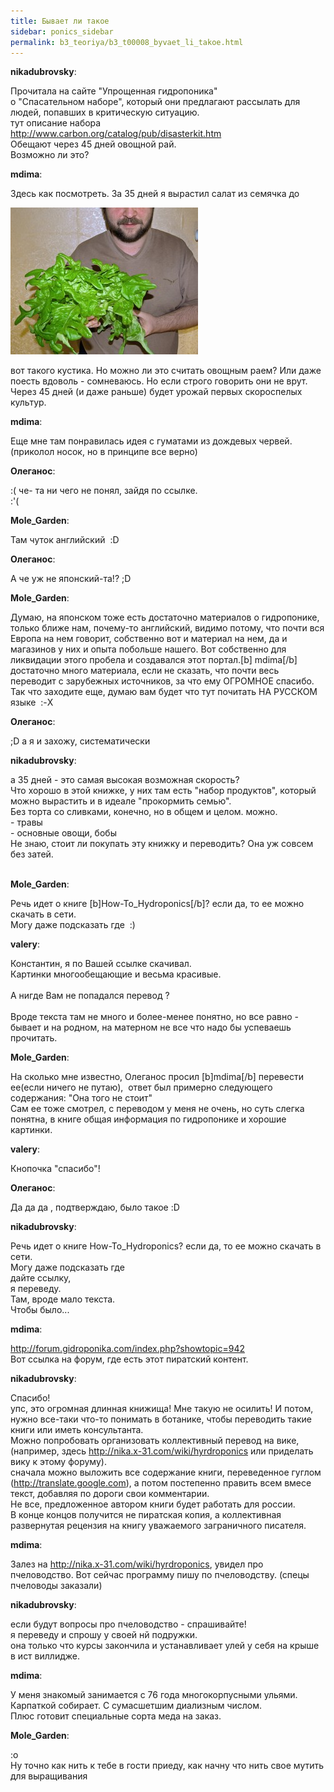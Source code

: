 ```yaml
---
title: Бывает ли такое
sidebar: ponics_sidebar
permalink: b3_teoriya/b3_t00008_byvaet_li_takoe.html
---
```


**nikadubrovsky**:

Прочитала на сайте &quot;Упрощенная гидропоника&quot; <br />о &quot;Спасательном наборе&quot;, который они предлагают рассылать для людей, попавших в критическую ситуацию.<br />тут описание набора<br />http://www.carbon.org/catalog/pub/disasterkit.htm<br />Обещают через 45 дней овощной рай.<br />Возможно ли это?<br />

**mdima**:

Здесь как посмотреть. За 35 дней я вырастил салат из семячка до 

![](/images/salat2a-300x235.jpg)

вот такого кустика. Но можно ли это считать овощным раем? Или даже поесть вдоволь - сомневаюсь. Но если строго говорить они не врут. Через 45 дней (и даже раньше) будет урожай первых скороспелых культур.

**mdima**:

Еще мне там понравилась идея с гуматами из дождевых червей. (приколол носок, но в принципе все верно)

**Олеганос**:

  :( че- та ни чего не понял, зайдя по ссылке.<br /> :&#039;(

**Mole_Garden**: 

Там чуток английский&nbsp; :D

**Олеганос**:

А че уж не японский-та!? ;D

**Mole_Garden**: 

Думаю, на японском тоже есть достаточно материалов о гидропонике, только ближе нам, почему-то английский, видимо потому, что почти вся Европа на нем говорит, собственно вот и материал на нем, да и магазинов у них и опыта побольше нашего. Вот собственно для ликвидации этого пробела и создавался этот портал.[b] mdima[/b] достаточно много материала, если не сказать, что почти весь переводит с зарубежных источников, за что ему ОГРОМНОЕ спасибо. Так что заходите еще, думаю вам будет что тут почитать НА РУССКОМ языке&nbsp; :-X

**Олеганос**:

;D а я и захожу, систематически

**nikadubrovsky**:

а 35 дней - это самая высокая возможная скорость?<br />Что хорошо в этой книжке, у них там есть &quot;набор продуктов&quot;, который можно вырастить и в идеале &quot;прокормить семью&quot;. <br />Без торта со сливками, конечно, но в общем и целом. можно.<br />- травы<br />- основные овощи, бобы<br />Не знаю, стоит ли покупать эту книжку и переводить? Она уж совсем без затей.<br /><br />

**Mole_Garden**: 

Речь идет о книге [b]How-To_Hydroponics[/b]? если да, то ее можно скачать в сети. <br />Могу даже подсказать где&nbsp; :)

**valery**: 

Константин, я по Вашей ссылке скачивал.<br />Картинки многообещающие и весьма красивые.<br /><br />А нигде Вам не попадался перевод ?<br /><br />Вроде текста там не много и более-менее понятно, но все равно - бывает и на родном, на матерном не все что надо бы успеваешь прочитать.

**Mole_Garden**: 

На сколько мне известно, Олеганос просил [b]mdima[/b] перевести ее(если ничего не путаю),&nbsp; ответ был примерно следующего содержания: &quot;Она того не стоит&quot;<br />Сам ее тоже смотрел, с переводом у меня не очень, но суть слегка понятна, в книге общая информация по гидропонике и хорошие картинки. 

**valery**:

Кнопочка &quot;спасибо&quot;!

**Олеганос**: 

Да да да , подтверждаю, было такое :D

**nikadubrovsky**:

Речь идет о книге How-To_Hydroponics? если да, то ее можно скачать в сети.<br />Могу даже подсказать где <br />дайте ссылку, <br />я переведу. <br />Там, вроде мало текста. <br />Чтобы было...<br />

**mdima**: 

http://forum.gidroponika.com/index.php?showtopic=942<br />Вот ссылка на форум, где есть этот пиратский контент.

**nikadubrovsky**:

Спасибо! <br />упс, это огромная длинная книжища! Мне такую не осилить! И потом, нужно все-таки что-то понимать в ботанике, чтобы переводить такие книги или иметь консультанта.<br />Можно попробовать организовать коллективный перевод на вике, <br />(например, здесь http://nika.x-31.com/wiki/hyrdroponics или приделать вику к этому форуму).<br />сначала можно выложить все содержание книги, переведенное гуглом (http://translate.google.com), а потом постепенно править всем вмесе текст, добавляя по дороги свои комментарии. <br />Не все, предложенное автором книги будет работать для россии. <br />В конце концов получится не пиратская копия, а коллективная развернутая рецензия на книгу уважаемого заграничного писателя.<br />

**mdima**:

Залез на http://nika.x-31.com/wiki/hyrdroponics, увидел про пчеловодство. Вот сейчас программу пишу по пчеловодству. (спецы пчеловоды заказали)<br /> 

**nikadubrovsky**:

если будут вопросы про пчеловодство - спрашивайте! <br />я переведу и спрошу у своей нй подружки.<br />она только что курсы закончила и устанавливает улей у себя на крыше в ист виллидже.<br />

**mdima**:

У меня знакомый занимается с 76 года многокорпусными ульями. Карпаткой собирает. С сумасшетшим диализным числом.<br />Плюс готовит специальные сорта меда на заказ. 

**Mole_Garden**: 

:o<br />Ну точно как нить к тебе в гости приеду, как начну что нить свое мутить для выращивания